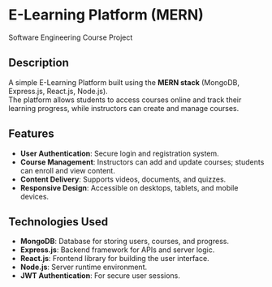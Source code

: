# E-Learning Platform (MERN)
Software Engineering Course Project

## Description
A simple E-Learning Platform built using the **MERN stack** (MongoDB, Express.js, React.js, Node.js).  
The platform allows students to access courses online and track their learning progress, while instructors can create and manage courses.

## Features
- **User Authentication**: Secure login and registration system.  
- **Course Management**: Instructors can add and update courses; students can enroll and view content.  
- **Content Delivery**: Supports videos, documents, and quizzes.  
- **Responsive Design**: Accessible on desktops, tablets, and mobile devices.  

## Technologies Used
- **MongoDB**: Database for storing users, courses, and progress.  
- **Express.js**: Backend framework for APIs and server logic.  
- **React.js**: Frontend library for building the user interface.  
- **Node.js**: Server runtime environment.  
- **JWT Authentication**: For secure user sessions.  
